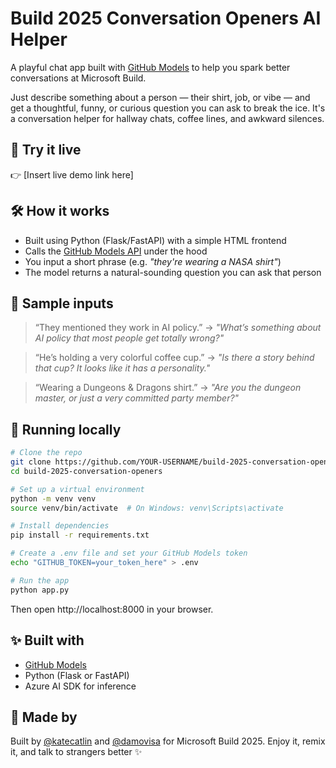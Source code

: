 # Build 2025 Conversation Openers AI Helper

A playful chat app built with [GitHub Models](https://docs.github.com/en/github-models) to help you spark better conversations at Microsoft Build.

Just describe something about a person — their shirt, job, or vibe — and get a thoughtful, funny, or curious question you can ask to break the ice. It's a conversation helper for hallway chats, coffee lines, and awkward silences.

## 🚀 Try it live

👉 \[Insert live demo link here]

## 🛠 How it works

* Built using Python (Flask/FastAPI) with a simple HTML frontend
* Calls the [GitHub Models API](https://docs.github.com/en/github-models) under the hood
* You input a short phrase (e.g. *"they're wearing a NASA shirt"*)
* The model returns a natural-sounding question you can ask that person

## 🧪 Sample inputs

> “They mentioned they work in AI policy.”
> → *"What’s something about AI policy that most people get totally wrong?"*

> “He’s holding a very colorful coffee cup.”
> → *"Is there a story behind that cup? It looks like it has a personality."*

> “Wearing a Dungeons & Dragons shirt.”
> → *"Are you the dungeon master, or just a very committed party member?"*

## 🔧 Running locally

```bash
# Clone the repo
git clone https://github.com/YOUR-USERNAME/build-2025-conversation-openers.git
cd build-2025-conversation-openers

# Set up a virtual environment
python -m venv venv
source venv/bin/activate  # On Windows: venv\Scripts\activate

# Install dependencies
pip install -r requirements.txt

# Create a .env file and set your GitHub Models token
echo "GITHUB_TOKEN=your_token_here" > .env

# Run the app
python app.py

```
Then open http://localhost:8000 in your browser.


## ✨ Built with

* [GitHub Models](https://docs.github.com/en/github-models)
* Python (Flask or FastAPI)
* Azure AI SDK for inference

## 💬 Made by

Built by [@katecatlin](https://github.com/katecatlin) and [@damovisa](https://github.com/damovisa) for Microsoft Build 2025. Enjoy it, remix it, and talk to strangers better ✨

